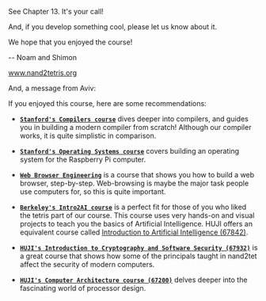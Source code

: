 See Chapter 13. It's your call!

And, if you develop something cool, please let us know about it.

We hope that you enjoyed the course!

-- Noam and Shimon

www.nand2tetris.org


And, a message from Aviv:

If you enjoyed this course, here are some recommendations:

- [**`Stanford's Compilers course`**](https://www.edx.org/course/compilers) 
dives deeper into compilers, and guides you in building a modern compiler from 
scratch! Although our compiler works, it is quite simplistic in comparison.

- [**`Stanford's Operating Systems course`**](https://cs140e.sergio.bz/about/)
covers building an operating system for the Raspberry Pi computer.

- [**`Web Browser Engineering`**](https://browser.engineering/) is a course 
that shows you how to build a web browser, step-by-step. Web-browsing is maybe 
the major task people use computers for, so this is quite important.

- [**`Berkeley's Intro2AI course`**](http://ai.berkeley.edu/project_overview.html)
is a perfect fit for those of you who liked the tetris part of our course. 
This course uses very hands-on and visual projects to teach you the basics of
Artificial Intelligence. HUJI offers an equivalent course called 
[Introduction to Artificial Intelligence (67842)](https://moodle2.cs.huji.ac.il/nu20/course/view.php?name=ai).

- [**`HUJI's Introduction to Cryptography and Software Security (67932)`**](https://moodle2.cs.huji.ac.il/nu20/course/view.php?id=67392) 
is a great course that shows how some of the principals taught in nand2tet
affect the security of modern computers.

- [**`HUJI's Computer Architecture course (67200)`**](https://moodle2.cs.huji.ac.il/nu20/course/view.php?id=67200)
delves deeper into the fascinating world of processor design.
